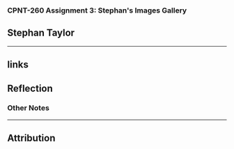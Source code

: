 ### CPNT-260 Assignment 3: Stephan's Images Gallery

## Stephan Taylor

---

## links

## Reflection

### Other Notes

---

## Attribution
